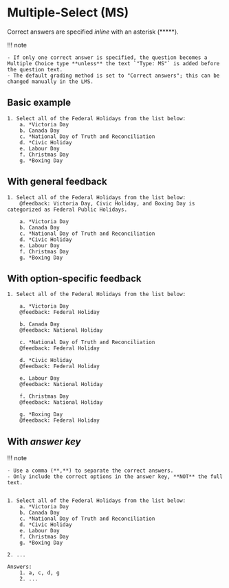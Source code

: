 # Multiple-Select (MS)

Correct answers are specified *inline* with an asterisk (*****).

!!! note

    - If only one correct answer is specified, the question becomes a Multiple Choice type **unless** the text `"Type: MS"` is added before the question text.
    - The default grading method is set to "Correct answers"; this can be changed manually in the LMS.

## Basic example

    1. Select all of the Federal Holidays from the list below:
        a. *Victoria Day
        b. Canada Day
        c. *National Day of Truth and Reconciliation
        d. *Civic Holiday
        e. Labour Day
        f. Christmas Day
        g. *Boxing Day

## With general feedback

    1. Select all of the Federal Holidays from the list below:
        @feedback: Victoria Day, Civic Holiday, and Boxing Day is categorized as Federal Public Holidays.

        a. *Victoria Day
        b. Canada Day
        c. *National Day of Truth and Reconciliation
        d. *Civic Holiday
        e. Labour Day
        f. Christmas Day
        g. *Boxing Day

## With option-specific feedback

    1. Select all of the Federal Holidays from the list below:

        a. *Victoria Day
        @feedback: Federal Holiday

        b. Canada Day
        @feedback: National Holiday

        c. *National Day of Truth and Reconciliation
        @feedback: Federal Holiday

        d. *Civic Holiday
        @feedback: Federal Holiday

        e. Labour Day
        @feedback: National Holiday

        f. Christmas Day
        @feedback: National Holiday

        g. *Boxing Day
        @feedback: Federal Holiday

## With *answer key*

!!! note

    - Use a comma (**,**) to separate the correct answers.
    - Only include the correct options in the answer key, **NOT** the full text.

<!-- markdownlint-disable MD046 -->
```text

1. Select all of the Federal Holidays from the list below:
    a. *Victoria Day
    b. Canada Day
    c. *National Day of Truth and Reconciliation
    d. *Civic Holiday
    e. Labour Day
    f. Christmas Day
    g. *Boxing Day

2. ...

Answers:
    1. a, c, d, g
    2. ...

```
